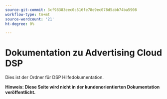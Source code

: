 ```yaml
---
source-git-commit: 3cf98383eec0c516fe78e9ec078d5abb74ba5908
workflow-type: tm+mt
source-wordcount: '21'
ht-degree: 0%

---
```

# Dokumentation zu Advertising Cloud DSP

Dies ist der Ordner für DSP Hilfedokumentation.

**Hinweis: Diese Seite wird nicht in der kundenorientierten Dokumentation veröffentlicht.**
